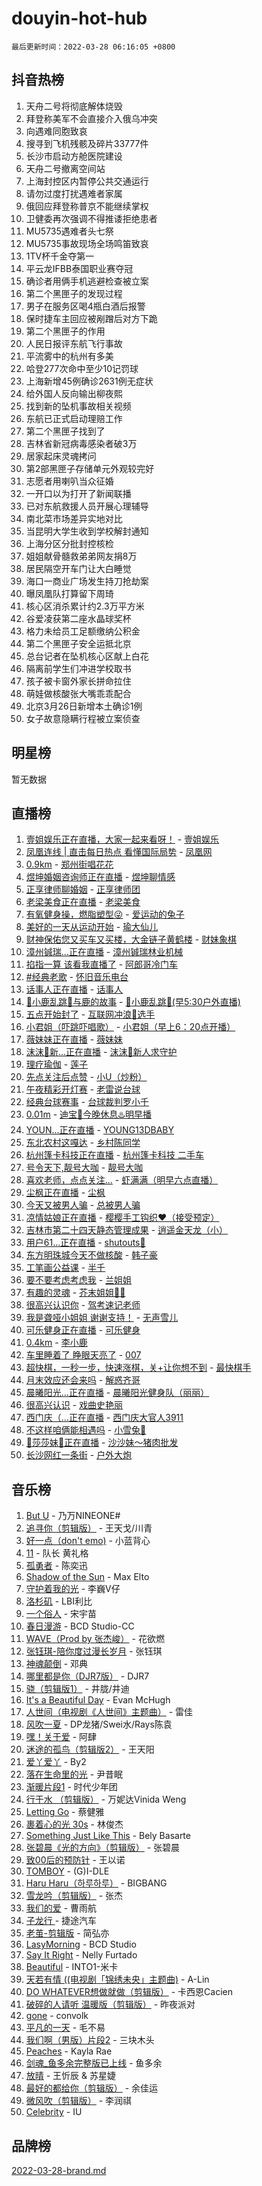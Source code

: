 # douyin-hot-hub

`最后更新时间：2022-03-28 06:16:05 +0800`

## 抖音热榜

1. 天舟二号将彻底解体烧毁
1. 拜登称美军不会直接介入俄乌冲突
1. 向遇难同胞致哀
1. 搜寻到飞机残骸及碎片33777件
1. 长沙市启动方舱医院建设
1. 天舟二号撤离空间站
1. 上海封控区内暂停公共交通运行
1. 请勿过度打扰遇难者家属
1. 俄回应拜登称普京不能继续掌权
1. 卫健委再次强调不得推诿拒绝患者
1. MU5735遇难者头七祭
1. MU5735事故现场全场鸣笛致哀
1. 1TV杯千金夺第一
1. 平云龙IFBB泰国职业赛夺冠
1. 确诊者用俩手机逃避检查被立案
1. 第二个黑匣子的发现过程
1. 男子在服务区喝4瓶白酒后报警
1. 保时捷车主回应被剐蹭后对方下跪
1. 第二个黑匣子的作用
1. 人民日报评东航飞行事故
1. 平流雾中的杭州有多美
1. 哈登277次命中至少10记罚球
1. 上海新增45例确诊2631例无症状
1. 给外国人反向输出柳夜熙
1. 找到新的坠机事故相关视频
1. 东航已正式启动理赔工作
1. 第二个黑匣子找到了
1. 吉林省新冠病毒感染者破3万
1. 居家起床灵魂拷问
1. 第2部黑匣子存储单元外观较完好
1. 志愿者用喇叭当众征婚
1. 一开口以为打开了新闻联播
1. 已对东航救援人员开展心理辅导
1. 南北菜市场差异实地对比
1. 当昆明大学生收到学校解封通知
1. 上海分区分批封控核检
1. 姐姐献骨髓救弟弟网友捐8万
1. 居民隔空开车门让大白睡觉
1. 海口一商业广场发生持刀抢劫案
1. 曝凤凰队打算留下周琦
1. 核心区消杀累计约2.3万平方米
1. 谷爱凌获第二座水晶球奖杯
1. 格力未给员工足额缴纳公积金
1. 第二个黑匣子安全运抵北京
1. 总台记者在坠机核心区献上白花
1. 隔离前学生们冲进学校取书
1. 孩子被卡窗外家长拼命拉住
1. 萌娃做核酸张大嘴乖乖配合
1. 北京3月26日新增本土确诊1例
1. 女子故意隐瞒行程被立案侦查

## 明星榜

暂无数据

## 直播榜

1. [壹姐娱乐正在直播，大家一起来看呀！](https://webcast.amemv.com/webcast/reflow/7079901802920971044) - [壹姐娱乐](https://www.iesdouyin.com/share/user/109825061197?sec_uid=MS4wLjABAAAAdr5G0ZKxViG1g4AxlgwYrHwtGIVFN86NynHj079mFzM)
1. [凤凰连线 | 直击每日热点 看懂国际局势](https://webcast.amemv.com/webcast/reflow/7078735835432110862) - [凤凰网](https://www.iesdouyin.com/share/user/1402625930833213?sec_uid=MS4wLjABAAAAAJYSfo5_SyUSwRwD6wLDsCmTRz31FiBt8sfyhc0iqvixHNSpkTihbpE_d09pEHNl)
1. [0.9km](https://webcast.amemv.com/webcast/reflow/7079899879228705549) - [郑州街唱花花](https://www.iesdouyin.com/share/user/64122544716?sec_uid=MS4wLjABAAAAKawz7fNXYuAItyWyZ0Cx8xbKhm9i6Uk7uYyzVaOqXFI)
1. [煜坤婚姻咨询师正在直播](https://webcast.amemv.com/webcast/reflow/7079786876734917383) - [煜坤聊情感](https://www.iesdouyin.com/share/user/98493503462?sec_uid=MS4wLjABAAAADg1Dj_hklR2Gcs1JZXQaaqNo3NTkZntYukm5QKnad38)
1. [正享律师聊婚姻](https://webcast.amemv.com/webcast/reflow/7079895238768069376) - [正享律师团](https://www.iesdouyin.com/share/user/2106284297685623?sec_uid=MS4wLjABAAAAWFNOogKtK705rZ7jMFBtajYO2QXtV4IlzUhK54bY5t9hQDDeZoKsKGfBZ5Oe_6Np)
1. [老梁美食正在直播](https://webcast.amemv.com/webcast/reflow/7079903035157269289) - [老梁美食](https://www.iesdouyin.com/share/user/3576027075315236?sec_uid=MS4wLjABAAAA5DHUXwQ_Upe7GhhvEQD14LDmXh1ku-N5zHoNEimo9fCd0Lp6wASuWfgIOPXDw4LQ)
1. [有氧健身操，燃脂塑型😜](https://webcast.amemv.com/webcast/reflow/7079891518663707426) - [爱运动的兔子](https://www.iesdouyin.com/share/user/99760035539?sec_uid=MS4wLjABAAAA6meG86URh_0hb_YyCQi11V3v8ZMF2z2ubiBd8cF-FBc)
1. [美好的一天从运动开始](https://webcast.amemv.com/webcast/reflow/7079900077086493474) - [瑜大仙儿](https://www.iesdouyin.com/share/user/71779641968?sec_uid=MS4wLjABAAAA0wsRPRSJjKAdpZIE5SRDHxR0oINfVujrPqXPd-LnNVc)
1. [财神保佑您又买车又买楼，大金链子黄鹤楼](https://webcast.amemv.com/webcast/reflow/7078107663510391583) - [财妹象棋](https://www.iesdouyin.com/share/user/509787543715303?sec_uid=MS4wLjABAAAAQM56D4hvaCdyADU4WhXFf3Y3DdiBksLRjEa457Yt3Ng)
1. [漳州铖瑞...正在直播](https://webcast.amemv.com/webcast/reflow/7079815316536036134) - [漳州铖瑞林业机械](https://www.iesdouyin.com/share/user/102863000786?sec_uid=MS4wLjABAAAACQfUL3qw9QU3tNrju1i7VDdaIQi8NZRjKspk0rdEveM)
1. [掐指一算 该看我直播了](https://webcast.amemv.com/webcast/reflow/7079902821222583071) - [阿郎哥冷门车](https://www.iesdouyin.com/share/user/108856374678?sec_uid=MS4wLjABAAAAKcekU3LADOQw8d05kRkmrCL7JgJnpdidlVxjoMO_9DI)
1. [#经典老歌](https://webcast.amemv.com/webcast/reflow/7079789061057055518) - [怀旧音乐电台](https://www.iesdouyin.com/share/user/1346227848876600?sec_uid=MS4wLjABAAAAekdpnKo9-UyQWSHEslfMqnNT09rO1i2P12DsWkOdZRkYHjsGOw8TkNnLvq9iUlLA)
1. [话事人正在直播](https://webcast.amemv.com/webcast/reflow/7079810306934950663) - [话事人](https://www.iesdouyin.com/share/user/975997637758509?sec_uid=MS4wLjABAAAANZ3P1U8BEXVMpIkBt2tybzD-xAvwj0Zq2U-1H4vs9ic)
1. [🍓小鹿乱跳🍓与鹿的故事](https://webcast.amemv.com/webcast/reflow/7079894587501792031) - [🍓小鹿乱跳🍓(早5:30户外直播)](https://www.iesdouyin.com/share/user/61982562894?sec_uid=MS4wLjABAAAASPVOQ50tq8zw-0AG0CF_SEuXO777LdZw4qZKfjzej_E)
1. [五点开始封了](https://webcast.amemv.com/webcast/reflow/7079876637503851294) - [互联网冲浪🏅️选手](https://www.iesdouyin.com/share/user/57546559360?sec_uid=MS4wLjABAAAAZTBsVoWOusB19I4Hn4UTK8su1zv6W-ephsS-kcHsrcg)
1. [小君姐（吓跳吓唱歌）](https://webcast.amemv.com/webcast/reflow/7079904600043703081) - [小君姐（早上6：20点开播）](https://www.iesdouyin.com/share/user/2516131339050110?sec_uid=MS4wLjABAAAAj7yx8Ki8vdkXqrPowZLE-2I1SuxFUt0d2r_dbb9kh02ZuvZQNYHMi2yOQgNSAAgY)
1. [薇妹妹正在直播](https://webcast.amemv.com/webcast/reflow/7079890697691630344) - [薇妹妹](https://www.iesdouyin.com/share/user/2243468313236013?sec_uid=MS4wLjABAAAAc9Yb-7yeaP53UufwIx0mHNQEeYFlbAsftfbQxi35iySa1BPsHHVJ5zQSvd73ltgk)
1. [沫沫🌈新...正在直播](https://webcast.amemv.com/webcast/reflow/7079889955241184037) - [沫沫🌈新人求守护](https://www.iesdouyin.com/share/user/73479788676?sec_uid=MS4wLjABAAAALg8Y15-ep9TQIIcEC2PQF6WcGi8v7TRO0QedN3VKHz8)
1. [理疗瑜伽](https://webcast.amemv.com/webcast/reflow/7079888251980483367) - [莲子](https://www.iesdouyin.com/share/user/1947923059052424?sec_uid=MS4wLjABAAAAf5i47gYQFqU-0qEisGnBcizJ5XeDkDB9KkSiPt1kfhOFLsaQJC8x9VcTR8MPT3Cy)
1. [先点关注后点赞](https://webcast.amemv.com/webcast/reflow/7079904729882577668) - [小U（炒粉）](https://www.iesdouyin.com/share/user/106172859265?sec_uid=MS4wLjABAAAAfkiVUWHshaF1KtFHTVg6Y-DzTGV1OOWNlif5lts623k)
1. [午夜精彩开灯赛](https://webcast.amemv.com/webcast/reflow/7079863924522322718) - [老雷说台球](https://www.iesdouyin.com/share/user/2709676493387038?sec_uid=MS4wLjABAAAAamRUbLCkmekzTZSR1-7u-XiDCz7Bwlbs_TndC1lrMW_IDE2L0HbWRZkvgywER8zW)
1. [经典台球赛事](https://webcast.amemv.com/webcast/reflow/7079695322284296990) - [台球裁判罗小千](https://www.iesdouyin.com/share/user/111200658999?sec_uid=MS4wLjABAAAATpTio3CurmOVU9V5eFmM1TZ7bxFW9Y3kuy4O-dVXhU0)
1. [0.01m](https://webcast.amemv.com/webcast/reflow/7079881900235492127) - [迪宝💃今晚休息♨️明早播](https://www.iesdouyin.com/share/user/1961964766236413?sec_uid=MS4wLjABAAAAijGnSsRLgBajWcvMD4ykCttrJwIP2qV9-2e4vq7FIIfHbDh7e2lG9zqNvUXRG-d_)
1. [YOUN...正在直播](https://webcast.amemv.com/webcast/reflow/7079903820410538764) - [YOUNG13DBABY](https://www.iesdouyin.com/share/user/100744235979?sec_uid=MS4wLjABAAAAftWYWQ3Ips6yyIg4M-52lnJjDVPw3poVFDOH1z4pLNA)
1. [东北农村这嘎达](https://webcast.amemv.com/webcast/reflow/7079893035001088808) - [乡村陈同学](https://www.iesdouyin.com/share/user/4098578806997063?sec_uid=MS4wLjABAAAA7HEf-2NqKdG6vFLTlDfRTYRSs6ExrbhFdnPNmRg2VlsqhKMzhUoSzZfkuFIHJHjt)
1. [杭州篷卡科技正在直播](https://webcast.amemv.com/webcast/reflow/7079903180389239566) - [杭州篷卡科技  二手车](https://www.iesdouyin.com/share/user/915263097929787?sec_uid=MS4wLjABAAAAoj46U3gtmmYq56BMk4V0lCYcQlHGewaFJynR_lOVor0)
1. [号令天下,靓号大咖](https://webcast.amemv.com/webcast/reflow/7079898892615076647) - [靓号大咖](https://www.iesdouyin.com/share/user/95345077773?sec_uid=MS4wLjABAAAAadUz8LIkmZRnz0pbL16fnKD3Oayd2Rgwad_BxGj7XHA)
1. [喜欢老师，点点关注…](https://webcast.amemv.com/webcast/reflow/7079897073516464903) - [虾满满（明早六点直播）](https://www.iesdouyin.com/share/user/51744547846?sec_uid=MS4wLjABAAAAWITph2YC78_Z3RbrEqKn1fz8iij9vlFyAb1dKghPpN8)
1. [尘枫正在直播](https://webcast.amemv.com/webcast/reflow/7079874684635908901) - [尘枫](https://www.iesdouyin.com/share/user/72617119538?sec_uid=MS4wLjABAAAA-IP1_r0ISVFaf9uqgRNoQbBYmvKo87YzUxb0obqbIpg)
1. [今天又被男人骗](https://webcast.amemv.com/webcast/reflow/7079901581537233703) - [总被男人骗](https://www.iesdouyin.com/share/user/87436767114?sec_uid=MS4wLjABAAAAfWik_f_G3JEnK0Ao93E7cpXxYW1qgf0KYbfZrY52W6I)
1. [凉情姑娘正在直播](https://webcast.amemv.com/webcast/reflow/7079902199874063142) - [樱樱手工钩织❤️（接受预定）](https://www.iesdouyin.com/share/user/101842623751?sec_uid=MS4wLjABAAAAC-W8h5nTNiJN2pxjzXhsh6h_eSu8WPd7I8HRUXGBhEM)
1. [吉林市第二十四天静态管理成果](https://webcast.amemv.com/webcast/reflow/7079900622878755591) - [逍遥金天龙（小）](https://www.iesdouyin.com/share/user/2647222305951438?sec_uid=MS4wLjABAAAAA5jJ7W0tvT0L5HXE5BpUp68xNpAWa9LpN469gV64iAicy2tw95TlkrrZxoywG3Tl)
1. [用户61...正在直播](https://webcast.amemv.com/webcast/reflow/7079903177969011491) - [shutouts🥤](https://www.iesdouyin.com/share/user/1662907460623696?sec_uid=MS4wLjABAAAAZQ95JJQbTSOD4ZqIogrtuXF1rBBEIcR280lhDJHtM-cStfGxRcXKx0gkAKulGi2n)
1. [东方明珠城今天不做核酸](https://webcast.amemv.com/webcast/reflow/7079903339869260580) - [韩子豪](https://www.iesdouyin.com/share/user/64230611107?sec_uid=MS4wLjABAAAA13SSKd6e3Y__yEqH_iaRsASRhkiJyfvDb5lwIqYY1FE)
1. [工笔画公益课](https://webcast.amemv.com/webcast/reflow/7079883314307271439) - [半千](https://www.iesdouyin.com/share/user/3843492058765287?sec_uid=MS4wLjABAAAAKspEIC0wKkGNhRfs48hRQJABEcUUZsNGgDD21uiJME8mZCR2S78ccf-mxZHFELOW)
1. [要不要考虑考虑我](https://webcast.amemv.com/webcast/reflow/7079903431711886111) - [兰姐姐](https://www.iesdouyin.com/share/user/3826728587768141?sec_uid=MS4wLjABAAAAhTKzU9nn9RxFIOvOfRL8IA2ipFSXmSfqWai62i8Qybkj8F4q8EkF_IlQMtKdBP_j)
1. [有趣的灵魂](https://webcast.amemv.com/webcast/reflow/7079879999389436711) - [芥末姐姐🧍‍♀️](https://www.iesdouyin.com/share/user/2211873314309516?sec_uid=MS4wLjABAAAAi8v7IQGpLyAI4gLpSS__-jZeI8-BSIAO4rlcgYRxIINqr1dNyDbdEE9guR-GhLUh)
1. [很高兴认识你](https://webcast.amemv.com/webcast/reflow/7079886109496380197) - [驾考速记老师](https://www.iesdouyin.com/share/user/3869918971833423?sec_uid=MS4wLjABAAAA_OtjhKkAuiSze15zbLJcDuNQoDrNMiBXm0lvbg_c1w6YN99kIGxqLVfhoHooyc0U)
1. [我是聋哑小姐姐 谢谢支持！](https://webcast.amemv.com/webcast/reflow/7079902940391099170) - [无声雪儿](https://www.iesdouyin.com/share/user/3993017921845184?sec_uid=MS4wLjABAAAAcAu8E_4E9UueFn-Nn5CRfk1gnpj3guu0Br4J7AwEgRSx2lOjA9BsgWuqwVCSexXa)
1. [可乐健身正在直播](https://webcast.amemv.com/webcast/reflow/7079882286354746127) - [可乐健身](https://www.iesdouyin.com/share/user/79870169609?sec_uid=MS4wLjABAAAAWZiHcW2xwbv0nxMjQaVamrUhPgb72vLgP8a03x0yqZQ)
1. [0.4km](https://webcast.amemv.com/webcast/reflow/7079870480374713119) - [李小鹿](https://www.iesdouyin.com/share/user/2485317041396104?sec_uid=MS4wLjABAAAAmbOQd3AF8SbYiZbK9bbI8OUHFbIJP6G9E0z_FbAMq8EVOZj-uHfe_wN74xQ22IlK)
1. [车里睡着了 睁眼天亮了](https://webcast.amemv.com/webcast/reflow/7079894265974819596) - [007](https://www.iesdouyin.com/share/user/50799370153?sec_uid=MS4wLjABAAAAJMOpIqYNDtN8f5xCi4D9aUiWTExODlGkXaezCb8Sz-0)
1. [超快棋，一秒一步，快速涨棋，关+让你想不到](https://webcast.amemv.com/webcast/reflow/7078813367187622663) - [最快棋手](https://www.iesdouyin.com/share/user/85976961318?sec_uid=MS4wLjABAAAAF2z64zsk8BVEXVJ1uG4WP0X0N41Op9RiAZU7nvSrePE)
1. [月末效应还会来吗](https://webcast.amemv.com/webcast/reflow/7079892467163613965) - [解惑齐哥](https://www.iesdouyin.com/share/user/3518905846087096?sec_uid=MS4wLjABAAAAEohX74u03TjQyhLwVQUXhKz8V_bxUlny5Z8Bi8nc1g7_jmcMFdzM4gl1_DfmsDqV)
1. [晨曦阳光...正在直播](https://webcast.amemv.com/webcast/reflow/7079897671703890724) - [晨曦阳光健身队（丽丽）](https://www.iesdouyin.com/share/user/52002823868?sec_uid=MS4wLjABAAAAFE-9A3H2j5CxhSHqrfueGHfIexh0vH3V3o78Ipr4oM0)
1. [很高兴认识](https://webcast.amemv.com/webcast/reflow/7079894744150575908) - [戏曲史艳丽](https://www.iesdouyin.com/share/user/102295433775?sec_uid=MS4wLjABAAAABNmCPpVXKdwGh1tC4gbcK19QPNNs0AyCu65CSyjnvv4)
1. [西门庆（...正在直播](https://webcast.amemv.com/webcast/reflow/7079901794935032591) - [西门庆大官人3911](https://www.iesdouyin.com/share/user/475408713910171?sec_uid=MS4wLjABAAAArIGiBgekhuirKwyI_faoaYTeRhChhlCQ1NPe23tf_jU)
1. [不这样咱俩能相遇吗](https://webcast.amemv.com/webcast/reflow/7079894199511911201) - [小雪兔🐰](https://www.iesdouyin.com/share/user/3993034541251048?sec_uid=MS4wLjABAAAA4jD01phLjJ1QsLvwpRKzsSTcUQJIya1Kgyz54auwa0OTQJ6QQYf0XyjBRGjsu-PG)
1. [🎀莎莎妹🎀正在直播](https://webcast.amemv.com/webcast/reflow/7079881551672036133) - [沙沙妹～猪肉批发](https://www.iesdouyin.com/share/user/62134952250?sec_uid=MS4wLjABAAAAaDnPhb5oTiLQuqpjHzfhNvTGENxBLXqJm5bUPxyyW6I)
1. [长沙网红一条街](https://webcast.amemv.com/webcast/reflow/7079888174981434127) - [户外大炮](https://www.iesdouyin.com/share/user/102332996506?sec_uid=MS4wLjABAAAAqKiUw6sBmGtS0kXMbZXi182t6GTghx7iaZRV5WBKL3M)

## 音乐榜

1. [But U](https://sf6-cdn-tos.douyinstatic.com/obj/tos-cn-ve-2774/c9b24e803abb480a87dd1768e2eb1da3) - 乃万NINEONE#
1. [追寻你（剪辑版）](https://sf3-cdn-tos.douyinstatic.com/obj/tos-cn-ve-2774/cfb22ccf85784f2f83bcefe9ad675822) - 王天戈/川青
1. [好一点（don't emo)]() - 小蓝背心
1. [11](https://sf6-cdn-tos.douyinstatic.com/obj/tos-cn-ve-2774/9e7c6cc79eb64e2fadb0af297165d43b) - 队长 黄礼格
1. [孤勇者]() - 陈奕迅
1. [Shadow of the Sun](https://sf3-cdn-tos.douyinstatic.com/obj/tos-cn-ve-2774/8a3e9dfec129489fbb6597e57d7482ae) - Max Elto
1. [守护着我的光](https://sf6-cdn-tos.douyinstatic.com/obj/tos-cn-ve-2774/313235b651a84c11a8c9dea19ff24fe3) - 李巍V仔
1. [洛杉矶](https://sf6-cdn-tos.douyinstatic.com/obj/tos-cn-ve-2774/6a65a749415e47988b83c0968476d343) - LBI利比
1. [一个俗人](https://sf6-cdn-tos.douyinstatic.com/obj/tos-cn-ve-2774/c9d0177aeea74be2b26593b598f1de07) - 宋宇苗
1. [春日漫游](https://sf3-cdn-tos.douyinstatic.com/obj/tos-cn-ve-2774/614f052b8f134eee85f8160524ce2f33) - BCD Studio-CC
1. [WAVE（Prod by 张杰峻）](https://sf3-cdn-tos.douyinstatic.com/obj/tos-cn-ve-2774/ffb189e5870a4074b9251322f2fb4727) - 花欲燃
1. [张钰琪-陪你度过漫长岁月]() - 张钰琪
1. [神魂颠倒]() - 邓典
1. [哪里都是你（DJR7版）]() - DJR7
1. [骁（剪辑版1）](https://sf3-cdn-tos.douyinstatic.com/obj/tos-cn-ve-2774/f5e7b591f7bc490ca7c8b4c9887ba028) - 井胧/井迪
1. [It's a Beautiful Day](https://sf6-cdn-tos.douyinstatic.com/obj/tos-cn-ve-2774/2e88cc511f88459c8c7fda398b1b40c6) - Evan McHugh
1. [人世间（电视剧《人世间》主题曲）](https://sf6-cdn-tos.douyinstatic.com/obj/tos-cn-ve-2774/abc8e014bfbc4fec90e5b74d4b1e46e6) - 雷佳
1. [风吹一夏](https://sf6-cdn-tos.douyinstatic.com/obj/tos-cn-ve-2774/64b5a4609eb843c29c974d39d4d5d058) - DP龙猪/Swei水/Rays陈袁
1. [嘿！关于爱]() - 阿肆
1. [迷途的孤鸟（剪辑版2）](https://sf6-cdn-tos.douyinstatic.com/obj/tos-cn-ve-2774/2e66f1fbe49240fd8c37a0e510129c89) - 王天阳
1. [爱丫爱丫]() - By2
1. [落在生命里的光](https://sf3-cdn-tos.douyinstatic.com/obj/tos-cn-ve-2774/6a3ac5299a304a0babc779305d06ec09) - 尹昔眠
1. [渐暖片段1]() - 时代少年团
1. [行于水 （剪辑版）](https://sf3-cdn-tos.douyinstatic.com/obj/tos-cn-ve-2774/3cb84f30f8db41aeb9a6d1bc1d1bfecb) - 万妮达Vinida Weng
1. [Letting Go]() - 蔡健雅
1. [裹着心的光 30s](https://sf3-cdn-tos.douyinstatic.com/obj/tos-cn-ve-2774/45c466af5a184bc5bd5d537c19b5015e) - 林俊杰
1. [Something Just Like This](https://sf6-cdn-tos.douyinstatic.com/obj/tos-cn-ve-2774/a9f0944ca2384bbd8ed97f2eae7b9154) - Bely Basarte
1. [张碧晨《光的方向》（剪辑版）](https://sf6-cdn-tos.douyinstatic.com/obj/tos-cn-ve-2774/80fe956e74914f2db2b6ef2647448a22) - 张碧晨
1. [致00后的预防针]() - 王以诺
1. [TOMBOY](https://sf3-cdn-tos.douyinstatic.com/obj/tos-cn-ve-2774/279048d320da4c6199dcdf888d288145) - (G)I-DLE
1. [Haru Haru（하루하루）](https://sf3-cdn-tos.douyinstatic.com/obj/tos-cn-ve-2774/940c04aa98154ee7bdbaaa2ad9f28aec) - BIGBANG
1. [雪龙吟（剪辑版）](https://sf6-cdn-tos.douyinstatic.com/obj/tos-cn-ve-2774/eb93b97fa3d4462e90b96fae1005e213) - 张杰
1. [我们的爱](https://sf3-cdn-tos.douyinstatic.com/obj/tos-cn-ve-2774/b6ecf7a484314af4a843e93893795216) - 曹雨航
1. [子龙行 ](https://sf6-cdn-tos.douyinstatic.com/obj/tos-cn-ve-2774/80b2011dcf654128928a79697a5470c1) - 捷途汽车
1. [老茧-剪辑版](https://sf3-cdn-tos.douyinstatic.com/obj/tos-cn-ve-2774/bb91bdf677a04acead89436a15002aa6) - 简弘亦
1. [LasyMorning](https://sf6-cdn-tos.douyinstatic.com/obj/tos-cn-ve-2774/c10f848891ce4b28a1df96ccc578458c) - BCD Studio
1. [Say It Right](https://sf3-cdn-tos.douyinstatic.com/obj/tos-cn-ve-2774/cee0947b9a7d4be695db6b937d8ff5b0) - Nelly Furtado
1. [Beautiful]() - INTO1-米卡
1. [天若有情 ((电视剧「锦绣未央」主题曲)](https://sf3-cdn-tos.douyinstatic.com/obj/tos-cn-ve-2774/b0a6070816734305a7617d73acdf3edf) - A-Lin
1. [DO WHATEVER想做就做（剪辑版）](https://sf6-cdn-tos.douyinstatic.com/obj/tos-cn-ve-2774/4613d0aaecf14703b04389a110a45d53) - 卡西恩Cacien
1. [破碎的人请听 温暖版（剪辑版）](https://sf3-cdn-tos.douyinstatic.com/obj/tos-cn-ve-2774/639c11430cc04c61a944a1317926b641) - 昨夜派对
1. [gone](https://sf6-cdn-tos.douyinstatic.com/obj/tos-cn-ve-2774/8807da948ae14051945d24506732ce7c) - convolk
1. [平凡的一天]() - 毛不易
1. [我们啊（男版）片段2](https://sf6-cdn-tos.douyinstatic.com/obj/tos-cn-ve-2774/069198d37333496097851cb872387829) - 三块木头
1. [Peaches](https://sf6-cdn-tos.douyinstatic.com/obj/tos-cn-ve-2774/15b2ac36492a40a485ca49f175bb3f5c) - Kayla Rae
1. [剑魂_鱼多余完整版已上线]() - 鱼多余
1. [放晴]() - 王忻辰 & 苏星婕
1. [最好的都给你（剪辑版）](https://sf6-cdn-tos.douyinstatic.com/obj/tos-cn-ve-2774/e321304ad36c4bdc88df946f53b7b6f9) - 余佳运
1. [微风吹（剪辑版）]() - 李润祺
1. [Celebrity](https://sf3-cdn-tos.douyinstatic.com/obj/tos-cn-ve-2774/ba5878dfa7874a9a94764703e89b4f51) - IU

## 品牌榜

[2022-03-28-brand.md](2022-03-28-brand.md)
